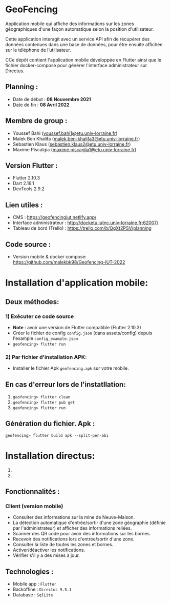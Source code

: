 # GeoFencing
Application mobile qui affiche des informations sur les zones géographiques d'une façon automatique selon la position d'utilisateur.

Cette application interagit avec un service API afin de récupérer des données contenues dans une base de données, pour être ensuite affichée sur le téléphone de l’utilisateur.


CCe dépôt contient l'application mobile développée en Flutter ainsi que le fichier docker-compose pour générer l'interface administrateur sur Directus.

## Planning :
- Date de début : **08 Nouvembre 2021**
- Date de fin : **08 Avril 2022**

## Membre de group :
- Youssef Bahi (youssef.bahi1@etu.univ-lorraine.fr)
- Malek Ben Khalifa (malek.ben-khalifa3@etu.univ-lorraine.fr)
- Sebastien Klaus (sebastien.klaus2@etu.univ-lorraine.fr)
- Maxime Piscalgia (maxime.piscaglia1@etu.univ-lorraine.fr)

## Version Flutter :
* Flutter 2.10.3
* Dart 2.16.1
* DevTools 2.9.2

## Lien utiles :
- CMS : https://geofencingiut.netlify.app/
- Interface administrateur : http://docketu.iutnc.univ-lorraine.fr:62007/
- Tableau de bord (Trello) : https://trello.com/b/QgXt2PSV/planning

## Code source :
- Version mobile & docker compose: https://github.com/malekbk98/Geofencing-IUT-2022

# Installation d'application mobile:
## Deux méthodes:
### 1) Exécuter ce code source
-    **Note** : avoir une version de Flutter compatible (Flutter 2.10.3)
-   Créer le fichier de config ```config.json``` (dans assets/config) depuis l'example ```config_example.json```
-   ``` geofencing> flutter run ```


### 2) Par fichier d'installation APK:

-    Installer le fichier Apk `geofencing.apk` sur votre mobile.

## En cas d'erreur lors de l'instatllation:
1) ``` geofencing> flutter clean ```
2) ``` geofencing> flutter pub get ```
3) ``` geofencing> flutter run ```

## Génération du fichier. Apk :
``` geofencing> flutter build apk --split-per-abi  ```


# Installation directus:
1)
2)
## Fonctionnalités :
### Client (version mobile)
- Consulter des informations sur la mine de Neuve-Maison.
- La détection automatique d'entrée/sortir d'une zone géographie (définie par l'administrateur) et afficher des informations reliées.
- Scanner des QR code pour avoir des informations sur les bornes.
- Recevoir des notifications lors d'entrée/sortir d'une zone.
- Consulter la liste de toutes les zones et bornes.
- Activer/déactiver les notifications.
- Vérifier s'il y a des mises à jour.

## Technologies :
- Mobile app : ```Flutter```
- Backoffine : ```Directus 9.5.1```
- Database : ```SqlLite```